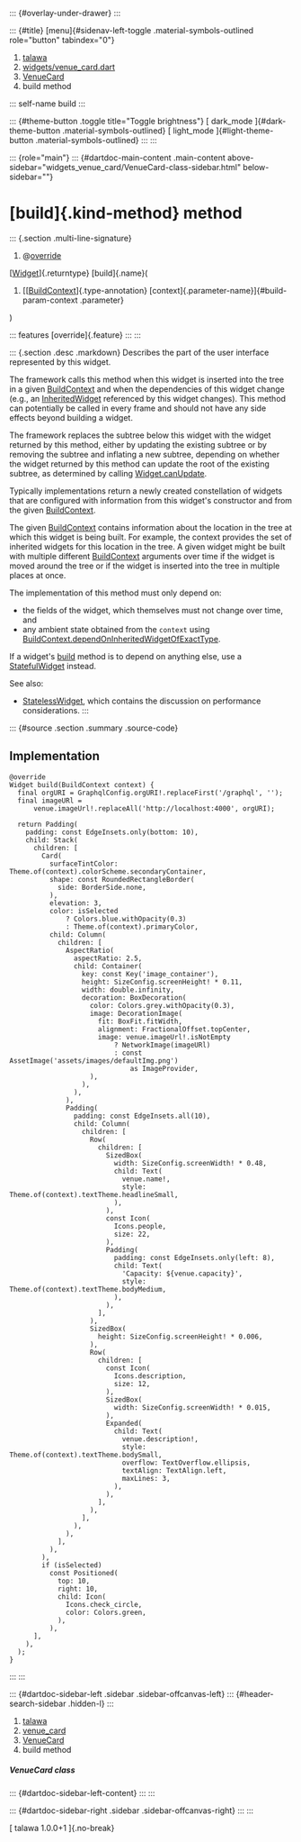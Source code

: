 ::: {#overlay-under-drawer}
:::

::: {#title}
[menu]{#sidenav-left-toggle .material-symbols-outlined role="button"
tabindex="0"}

1.  [talawa](../../index.html)
2.  [widgets/venue_card.dart](../../widgets_venue_card/)
3.  [VenueCard](../../widgets_venue_card/VenueCard-class.html)
4.  build method

::: self-name
build
:::

::: {#theme-button .toggle title="Toggle brightness"}
[ dark_mode ]{#dark-theme-button .material-symbols-outlined} [
light_mode ]{#light-theme-button .material-symbols-outlined}
:::
:::

::: {role="main"}
::: {#dartdoc-main-content .main-content above-sidebar="widgets_venue_card/VenueCard-class-sidebar.html" below-sidebar=""}
<div>

# [build]{.kind-method} method

</div>

::: {.section .multi-line-signature}
<div>

1.  @[override](https://api.flutter.dev/flutter/dart-core/override-constant.html)

</div>

[[Widget](https://api.flutter.dev/flutter/widgets/Widget-class.html)]{.returntype}
[build]{.name}(

1.  [[[BuildContext](https://api.flutter.dev/flutter/widgets/BuildContext-class.html)]{.type-annotation}
    [context]{.parameter-name}]{#build-param-context .parameter}

)

::: features
[override]{.feature}
:::
:::

::: {.section .desc .markdown}
Describes the part of the user interface represented by this widget.

The framework calls this method when this widget is inserted into the
tree in a given
[BuildContext](https://api.flutter.dev/flutter/widgets/BuildContext-class.html)
and when the dependencies of this widget change (e.g., an
[InheritedWidget](https://api.flutter.dev/flutter/widgets/InheritedWidget-class.html)
referenced by this widget changes). This method can potentially be
called in every frame and should not have any side effects beyond
building a widget.

The framework replaces the subtree below this widget with the widget
returned by this method, either by updating the existing subtree or by
removing the subtree and inflating a new subtree, depending on whether
the widget returned by this method can update the root of the existing
subtree, as determined by calling
[Widget.canUpdate](https://api.flutter.dev/flutter/widgets/Widget/canUpdate.html).

Typically implementations return a newly created constellation of
widgets that are configured with information from this widget\'s
constructor and from the given
[BuildContext](https://api.flutter.dev/flutter/widgets/BuildContext-class.html).

The given
[BuildContext](https://api.flutter.dev/flutter/widgets/BuildContext-class.html)
contains information about the location in the tree at which this widget
is being built. For example, the context provides the set of inherited
widgets for this location in the tree. A given widget might be built
with multiple different
[BuildContext](https://api.flutter.dev/flutter/widgets/BuildContext-class.html)
arguments over time if the widget is moved around the tree or if the
widget is inserted into the tree in multiple places at once.

The implementation of this method must only depend on:

-   the fields of the widget, which themselves must not change over
    time, and
-   any ambient state obtained from the `context` using
    [BuildContext.dependOnInheritedWidgetOfExactType](https://api.flutter.dev/flutter/widgets/BuildContext/dependOnInheritedWidgetOfExactType.html).

If a widget\'s [build](../../widgets_venue_card/VenueCard/build.html)
method is to depend on anything else, use a
[StatefulWidget](https://api.flutter.dev/flutter/widgets/StatefulWidget-class.html)
instead.

See also:

-   [StatelessWidget](https://api.flutter.dev/flutter/widgets/StatelessWidget-class.html),
    which contains the discussion on performance considerations.
:::

::: {#source .section .summary .source-code}
## Implementation

``` language-dart
@override
Widget build(BuildContext context) {
  final orgURI = GraphqlConfig.orgURI!.replaceFirst('/graphql', '');
  final imageURl =
      venue.imageUrl!.replaceAll('http://localhost:4000', orgURI);

  return Padding(
    padding: const EdgeInsets.only(bottom: 10),
    child: Stack(
      children: [
        Card(
          surfaceTintColor: Theme.of(context).colorScheme.secondaryContainer,
          shape: const RoundedRectangleBorder(
            side: BorderSide.none,
          ),
          elevation: 3,
          color: isSelected
              ? Colors.blue.withOpacity(0.3)
              : Theme.of(context).primaryColor,
          child: Column(
            children: [
              AspectRatio(
                aspectRatio: 2.5,
                child: Container(
                  key: const Key('image_container'),
                  height: SizeConfig.screenHeight! * 0.11,
                  width: double.infinity,
                  decoration: BoxDecoration(
                    color: Colors.grey.withOpacity(0.3),
                    image: DecorationImage(
                      fit: BoxFit.fitWidth,
                      alignment: FractionalOffset.topCenter,
                      image: venue.imageUrl!.isNotEmpty
                          ? NetworkImage(imageURl)
                          : const AssetImage('assets/images/defaultImg.png')
                              as ImageProvider,
                    ),
                  ),
                ),
              ),
              Padding(
                padding: const EdgeInsets.all(10),
                child: Column(
                  children: [
                    Row(
                      children: [
                        SizedBox(
                          width: SizeConfig.screenWidth! * 0.48,
                          child: Text(
                            venue.name!,
                            style: Theme.of(context).textTheme.headlineSmall,
                          ),
                        ),
                        const Icon(
                          Icons.people,
                          size: 22,
                        ),
                        Padding(
                          padding: const EdgeInsets.only(left: 8),
                          child: Text(
                            'Capacity: ${venue.capacity}',
                            style: Theme.of(context).textTheme.bodyMedium,
                          ),
                        ),
                      ],
                    ),
                    SizedBox(
                      height: SizeConfig.screenHeight! * 0.006,
                    ),
                    Row(
                      children: [
                        const Icon(
                          Icons.description,
                          size: 12,
                        ),
                        SizedBox(
                          width: SizeConfig.screenWidth! * 0.015,
                        ),
                        Expanded(
                          child: Text(
                            venue.description!,
                            style: Theme.of(context).textTheme.bodySmall,
                            overflow: TextOverflow.ellipsis,
                            textAlign: TextAlign.left,
                            maxLines: 3,
                          ),
                        ),
                      ],
                    ),
                  ],
                ),
              ),
            ],
          ),
        ),
        if (isSelected)
          const Positioned(
            top: 10,
            right: 10,
            child: Icon(
              Icons.check_circle,
              color: Colors.green,
            ),
          ),
      ],
    ),
  );
}
```
:::
:::

::: {#dartdoc-sidebar-left .sidebar .sidebar-offcanvas-left}
::: {#header-search-sidebar .hidden-l}
:::

1.  [talawa](../../index.html)
2.  [venue_card](../../widgets_venue_card/)
3.  [VenueCard](../../widgets_venue_card/VenueCard-class.html)
4.  build method

##### VenueCard class

::: {#dartdoc-sidebar-left-content}
:::
:::

::: {#dartdoc-sidebar-right .sidebar .sidebar-offcanvas-right}
:::
:::

[ talawa 1.0.0+1 ]{.no-break}
